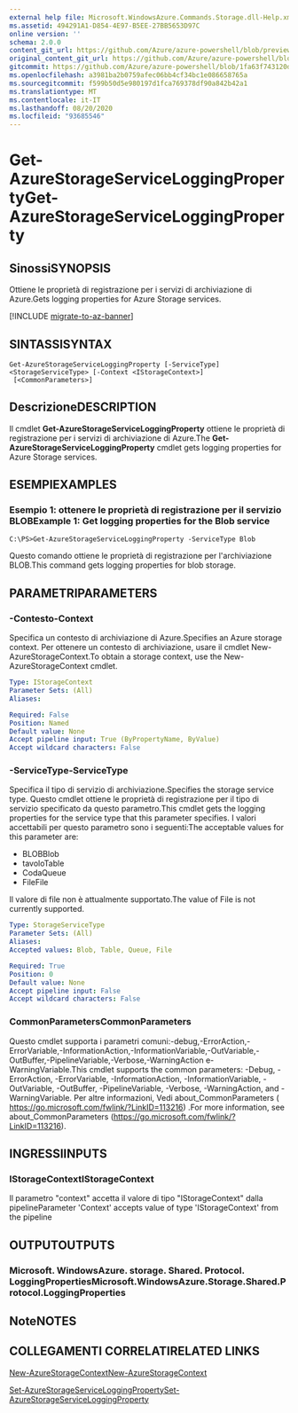 ```yaml
---
external help file: Microsoft.WindowsAzure.Commands.Storage.dll-Help.xml
ms.assetid: 494291A1-D854-4E97-B5EE-27BB5653D97C
online version: ''
schema: 2.0.0
content_git_url: https://github.com/Azure/azure-powershell/blob/preview/src/Storage/Commands.Storage/help/Get-AzureStorageServiceLoggingProperty.md
original_content_git_url: https://github.com/Azure/azure-powershell/blob/preview/src/Storage/Commands.Storage/help/Get-AzureStorageServiceLoggingProperty.md
gitcommit: https://github.com/Azure/azure-powershell/blob/1fa63f743120d7a7cd6cbb28ee43cd0f4c654af9
ms.openlocfilehash: a3981ba2b0759afec06bb4cf34bc1e086658765a
ms.sourcegitcommit: f599b50d5e980197d1fca769378df90a842b42a1
ms.translationtype: MT
ms.contentlocale: it-IT
ms.lasthandoff: 08/20/2020
ms.locfileid: "93685546"
---
```

# <span data-ttu-id="efcd3-101">Get-AzureStorageServiceLoggingProperty</span><span class="sxs-lookup"><span data-stu-id="efcd3-101">Get-AzureStorageServiceLoggingProperty</span></span>

## <span data-ttu-id="efcd3-102">Sinossi</span><span class="sxs-lookup"><span data-stu-id="efcd3-102">SYNOPSIS</span></span>
<span data-ttu-id="efcd3-103">Ottiene le proprietà di registrazione per i servizi di archiviazione di Azure.</span><span class="sxs-lookup"><span data-stu-id="efcd3-103">Gets logging properties for Azure Storage services.</span></span>

[!INCLUDE [migrate-to-az-banner](../../includes/migrate-to-az-banner.md)]

## <span data-ttu-id="efcd3-104">SINTASSI</span><span class="sxs-lookup"><span data-stu-id="efcd3-104">SYNTAX</span></span>

```
Get-AzureStorageServiceLoggingProperty [-ServiceType] <StorageServiceType> [-Context <IStorageContext>]
 [<CommonParameters>]
```

## <span data-ttu-id="efcd3-105">Descrizione</span><span class="sxs-lookup"><span data-stu-id="efcd3-105">DESCRIPTION</span></span>
<span data-ttu-id="efcd3-106">Il cmdlet **Get-AzureStorageServiceLoggingProperty** ottiene le proprietà di registrazione per i servizi di archiviazione di Azure.</span><span class="sxs-lookup"><span data-stu-id="efcd3-106">The **Get-AzureStorageServiceLoggingProperty** cmdlet gets logging properties for Azure Storage services.</span></span>

## <span data-ttu-id="efcd3-107">ESEMPI</span><span class="sxs-lookup"><span data-stu-id="efcd3-107">EXAMPLES</span></span>

### <span data-ttu-id="efcd3-108">Esempio 1: ottenere le proprietà di registrazione per il servizio BLOB</span><span class="sxs-lookup"><span data-stu-id="efcd3-108">Example 1: Get logging properties for the Blob service</span></span>
```
C:\PS>Get-AzureStorageServiceLoggingProperty -ServiceType Blob
```

<span data-ttu-id="efcd3-109">Questo comando ottiene le proprietà di registrazione per l'archiviazione BLOB.</span><span class="sxs-lookup"><span data-stu-id="efcd3-109">This command gets logging properties for blob storage.</span></span>

## <span data-ttu-id="efcd3-110">PARAMETRI</span><span class="sxs-lookup"><span data-stu-id="efcd3-110">PARAMETERS</span></span>

### <span data-ttu-id="efcd3-111">-Contesto</span><span class="sxs-lookup"><span data-stu-id="efcd3-111">-Context</span></span>
<span data-ttu-id="efcd3-112">Specifica un contesto di archiviazione di Azure.</span><span class="sxs-lookup"><span data-stu-id="efcd3-112">Specifies an Azure storage context.</span></span>
<span data-ttu-id="efcd3-113">Per ottenere un contesto di archiviazione, usare il cmdlet New-AzureStorageContext.</span><span class="sxs-lookup"><span data-stu-id="efcd3-113">To obtain a storage context, use the New-AzureStorageContext cmdlet.</span></span>

```yaml
Type: IStorageContext
Parameter Sets: (All)
Aliases: 

Required: False
Position: Named
Default value: None
Accept pipeline input: True (ByPropertyName, ByValue)
Accept wildcard characters: False
```

### <span data-ttu-id="efcd3-114">-ServiceType</span><span class="sxs-lookup"><span data-stu-id="efcd3-114">-ServiceType</span></span>
<span data-ttu-id="efcd3-115">Specifica il tipo di servizio di archiviazione.</span><span class="sxs-lookup"><span data-stu-id="efcd3-115">Specifies the storage service type.</span></span>
<span data-ttu-id="efcd3-116">Questo cmdlet ottiene le proprietà di registrazione per il tipo di servizio specificato da questo parametro.</span><span class="sxs-lookup"><span data-stu-id="efcd3-116">This cmdlet gets the logging properties for the service type that this parameter specifies.</span></span>
<span data-ttu-id="efcd3-117">I valori accettabili per questo parametro sono i seguenti:</span><span class="sxs-lookup"><span data-stu-id="efcd3-117">The acceptable values for this parameter are:</span></span>

- <span data-ttu-id="efcd3-118">BLOB</span><span class="sxs-lookup"><span data-stu-id="efcd3-118">Blob</span></span> 
- <span data-ttu-id="efcd3-119">tavolo</span><span class="sxs-lookup"><span data-stu-id="efcd3-119">Table</span></span>
- <span data-ttu-id="efcd3-120">Coda</span><span class="sxs-lookup"><span data-stu-id="efcd3-120">Queue</span></span>
- <span data-ttu-id="efcd3-121">File</span><span class="sxs-lookup"><span data-stu-id="efcd3-121">File</span></span>

<span data-ttu-id="efcd3-122">Il valore di file non è attualmente supportato.</span><span class="sxs-lookup"><span data-stu-id="efcd3-122">The value of File is not currently supported.</span></span>

```yaml
Type: StorageServiceType
Parameter Sets: (All)
Aliases: 
Accepted values: Blob, Table, Queue, File

Required: True
Position: 0
Default value: None
Accept pipeline input: False
Accept wildcard characters: False
```

### <span data-ttu-id="efcd3-123">CommonParameters</span><span class="sxs-lookup"><span data-stu-id="efcd3-123">CommonParameters</span></span>
<span data-ttu-id="efcd3-124">Questo cmdlet supporta i parametri comuni:-debug,-ErrorAction,-ErrorVariable,-InformationAction,-InformationVariable,-OutVariable,-OutBuffer,-PipelineVariable,-Verbose,-WarningAction e-WarningVariable.</span><span class="sxs-lookup"><span data-stu-id="efcd3-124">This cmdlet supports the common parameters: -Debug, -ErrorAction, -ErrorVariable, -InformationAction, -InformationVariable, -OutVariable, -OutBuffer, -PipelineVariable, -Verbose, -WarningAction, and -WarningVariable.</span></span> <span data-ttu-id="efcd3-125">Per altre informazioni, Vedi about_CommonParameters ( https://go.microsoft.com/fwlink/?LinkID=113216) .</span><span class="sxs-lookup"><span data-stu-id="efcd3-125">For more information, see about_CommonParameters (https://go.microsoft.com/fwlink/?LinkID=113216).</span></span>

## <span data-ttu-id="efcd3-126">INGRESSI</span><span class="sxs-lookup"><span data-stu-id="efcd3-126">INPUTS</span></span>

### <span data-ttu-id="efcd3-127">IStorageContext</span><span class="sxs-lookup"><span data-stu-id="efcd3-127">IStorageContext</span></span>

<span data-ttu-id="efcd3-128">Il parametro "context" accetta il valore di tipo "IStorageContext" dalla pipeline</span><span class="sxs-lookup"><span data-stu-id="efcd3-128">Parameter 'Context' accepts value of type 'IStorageContext' from the pipeline</span></span>

## <span data-ttu-id="efcd3-129">OUTPUT</span><span class="sxs-lookup"><span data-stu-id="efcd3-129">OUTPUTS</span></span>

### <span data-ttu-id="efcd3-130">Microsoft. WindowsAzure. storage. Shared. Protocol. LoggingProperties</span><span class="sxs-lookup"><span data-stu-id="efcd3-130">Microsoft.WindowsAzure.Storage.Shared.Protocol.LoggingProperties</span></span>

## <span data-ttu-id="efcd3-131">Note</span><span class="sxs-lookup"><span data-stu-id="efcd3-131">NOTES</span></span>

## <span data-ttu-id="efcd3-132">COLLEGAMENTI CORRELATI</span><span class="sxs-lookup"><span data-stu-id="efcd3-132">RELATED LINKS</span></span>

[<span data-ttu-id="efcd3-133">New-AzureStorageContext</span><span class="sxs-lookup"><span data-stu-id="efcd3-133">New-AzureStorageContext</span></span>](./New-AzureStorageContext.md)

[<span data-ttu-id="efcd3-134">Set-AzureStorageServiceLoggingProperty</span><span class="sxs-lookup"><span data-stu-id="efcd3-134">Set-AzureStorageServiceLoggingProperty</span></span>](./Set-AzureStorageServiceLoggingProperty.md)


